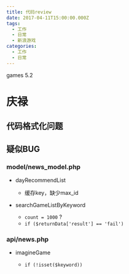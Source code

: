 ```yaml
---
title: 代码review
date: 2017-04-11T15:00:00.000Z
tags:
  - 工作
  - 日常
  - 新浪游戏
categories:
  - 工作
  - 日常
---
```


games 5.2

<!-- MORE -->

 # 庆禄

## 代码格式化问题

## 疑似BUG

### model/news_model.php

- dayRecommendList

  - 缓存key，缺少max_id

- searchGameListByKeyword

  - `count = 1000` ?
  - `if ($returnData['result'] == 'fail')`

### api/news.php

- imagineGame

  - `if (!isset($keyword))`
